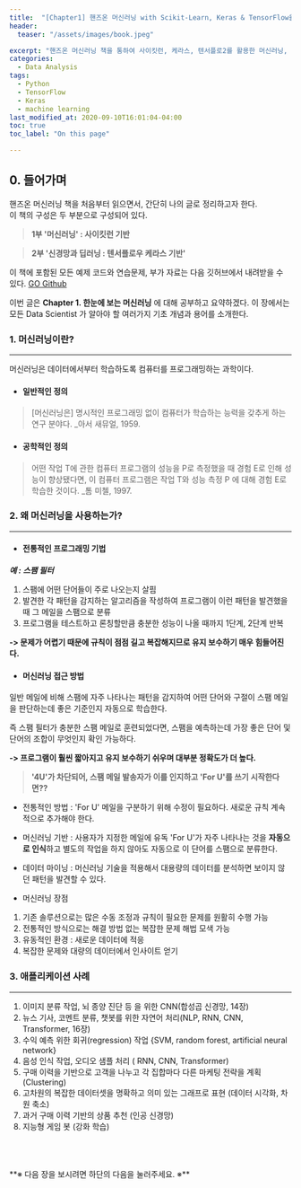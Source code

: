 ```yaml
---
title:  "[Chapter1] 핸즈온 머신러닝 with Scikit-Learn, Keras & TensorFlow을 읽고 - 1"
header:
  teaser: "/assets/images/book.jpeg"

excerpt: "핸즈온 머신러닝 책을 통하여 사이킷런, 케라스, 텐서플로2를 활용한 머신러닝, 딥러닝 완벽 실무를 익히고자 한다."
categories:
  - Data Analysis
tags:
  - Python
  - TensorFlow
  - Keras
  - machine learning
last_modified_at: 2020-09-10T16:01:04-04:00
toc: true
toc_label: "On this page"

---
```

## 0\. 들어가며

핸즈온 머신러닝 책을 처음부터 읽으면서, 간단히 나의 글로 정리하고자 한다.<br>
이 책의 구성은 두 부분으로 구성되어 있다.

> **1부 '머신러닝' : 사이킷런 기반**

> **2부 '신경망과 딥러닝 : 텐서플로우 케라스 기반'**

이 책에 포함된 모든 예제 코드와 연습문제, 부가 자료는 다음 깃허브에서 내려받을 수 있다.
[GO Github](https://github.com/rickiepark/handson-ml2)

이번 글은 **Chapter 1. 한눈에 보는 머신러닝** 에 대해 공부하고 요약하겠다.
이 장에서는 모든 Data Scientist 가 알아야 할 여러가지 기초 개념과 용어를 소개한다.


### 1\. 머신러닝이란?
***
머신러닝은 데이터에서부터 학습하도록 컴퓨터를 프로그래밍하는 과학이다.

- #### 일반적인 정의
> [머신러닝은] 명시적인 프로그래밍 없이 컴퓨터가 학습하는 능력을 갖추게 하는 연구 분야다.    _아서 새뮤얼, 1959.

- #### 공학적인 정의
> 어떤 작업 T에 관한 컴퓨터 프로그램의 성능을 P로 측정했을 때 경험 E로 인해 성능이 향상됐다면, 이 컴퓨터 프로그램은 작업 T와 성능 측정 P 에 대해 경험 E로 학습한 것이다.     _톰 미첼, 1997.


### 2\. 왜 머신러닝을 사용하는가?
***
- #### 전통적인 프로그래밍 기법


**_예 : 스팸 필터_**
1. 스팸에 어떤 단어들이 주로 나오는지 살핌
2. 발견한 각 패턴을 감지하는 알고리즘을 작성하여 프로그램이 이런 패턴을 발견했을 때 그 메일을 스팸으로 분류
3. 프로그램을 테스트하고 론칭할만큼 충분한 성능이 나올 때까지 1단계, 2단계 반복

**-> 문제가 어렵기 때문에 규칙이 점점 길고 복잡해지므로 유지 보수하기 매우 힘들어진다.**

- #### 머신러닝 접근 방법

일반 메일에 비해 스팸에 자주 나타나는 패턴을 감지하여 어떤 단어와 구절이 스팸 메일을 판단하는데 좋은 기준인지 자동으로 학습한다.

즉 스팸 필터가 충분한 스팸 메일로 훈련되었다면, 스팸을 예측하는데 가장 좋은 단어 및 단어의 조합이 무엇인지 확인 가능하다.

**-> 프로그램이 훨씬 짧아지고 유지 보수하기 쉬우며 대부분 정확도가 더 높다.**

> **'4U'가 차단되어, 스팸 메일 발송자가 이를 인지하고 'For U'를 쓰기 시작한다면??**

* 전통적인 방법 : 'For U' 메일을 구분하기 위해 수정이 필요하다. 새로운 규칙 계속적으로 추가해야 한다.

* 머신러닝 기반 : 사용자가 지정한 메일에 유독 'For U'가 자주 나타나는 것을 **자동으로 인식**하고 별도의 작업을 하지 않아도 자동으로 이 단어를 스팸으로 분류한다.

* 데이터 마이닝 : 머신러닝 기술을 적용해서 대용량의 데이터를 분석하면 보이지 않던 패턴을 발견할 수 있다.

- 머신러닝 장점
1. 기존 솔루션으로는 많은 수동 조정과 규칙이 필요한 문제를 원활히 수행 가능
2. 전통적인 방식으로는 해결 방법 없는 복잡한 문제 해법 모색 가능
3. 유동적인 환경 : 새로운 데이터에 적응
4. 복잡한 문제와 대량의 데이터에서 인사이트 얻기


### 3\. 애플리케이션 사례
***
1. 이미지 분류 작업, 뇌 종양 진단 등 을 위한 CNN(합성곱 신경망, 14장)
2. 뉴스 기사, 코멘트 분류, 챗봇를 위한 자연어 처리(NLP, RNN, CNN, Transformer, 16장)
3. 수익 예측 위한 회귀(regression) 작업 {SVM, random forest, artificial neural network}
4. 음성 인식 작업, 오디오 샘플 처리 ( RNN, CNN, Transformer)
5. 구매 이력을 기반으로 고객을 나누고 각 집합마다 다른 마케팅 전략을 계획 (Clustering)
6. 고차원의 복잡한 데이터셋을 명확하고 의미 있는 그래프로 표현 (데이터 시각화, 차원 축소)
7. 과거 구매 이력 기반의 상품 추천 (인공 신경망)
8. 지능형 게임 봇 (강화 학습)

<br>
<br>
<br>
**※ 다음 장을 보시려면 하단의 다음을 눌러주세요. ※**
